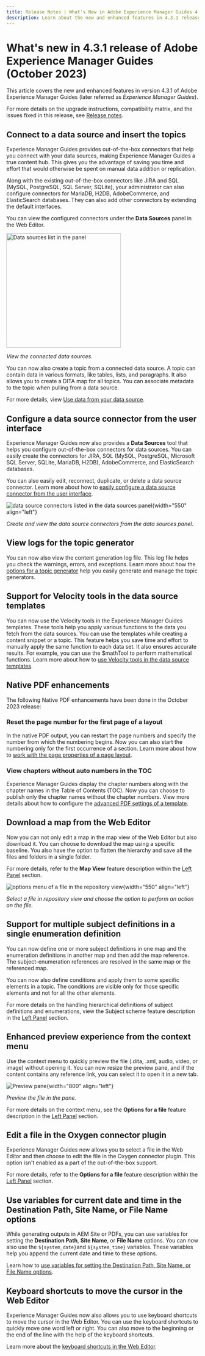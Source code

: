 ```yaml
---
title: Release Notes | What's New in Adobe Experience Manager Guides 4.3.1 release
description: Learn about the new and enhanced features in 4.3.1 releases of Adobe Experience Manager Guides
---
```

# What's new in 4.3.1 release of Adobe Experience Manager Guides (October 2023)

This article covers the new and enhanced features in version 4.3.1 of Adobe Experience Manager Guides (later referred as *Experience Manager Guides*).

For more details on the upgrade instructions, compatibility matrix, and the issues fixed in this release, see [Release notes](./release-notes-4.3.1.md).

## Connect to a data source and insert the topics

Experience Manager Guides provides out-of-the-box connectors that help you connect with your data sources, making Experience Manager Guides a true content hub. This gives you the advantage of saving you time and effort that would otherwise be spent on manual data addition or replication.

Along with the existing out-of-the-box connectors like JIRA and SQL (MySQL, PostgreSQL, SQL Server, SQLite), your administrator can also configure connectors for MariaDB, H2DB, AdobeCommerce, and ElasticSearch databases. They can also add other connectors by extending the default interfaces.

You can view the configured connectors under the **Data Sources** panel in the Web Editor.
 
<img  src="assets/data-sources.png" alt= "Data sources list in the panel" width=300>

*View the connected data sources.*

You can now also create a topic from a connected data source. A topic can contain data in various formats, like tables, lists, and paragraphs. It also allows you to create a DITA map for all topics. You can associate metadata to the topic when pulling from a data source.

For more details, view [Use data from your data source](../user-guide/web-editor-content-snippet.md).

## Configure a data source connector from the user interface

Experience Manager Guides now also provides a **Data Sources** tool that helps you configure out-of-the-box connectors for data sources. You can easily create the connectors for JIRA, SQL (MySQL, PostgreSQL, Microsoft SQL Server, SQLite, MariaDB, H2DB), AdobeCommerce, and ElasticSearch databases.

You can also easily edit, reconnect, duplicate, or delete a data source connector. Learn more about how to [easily configure a data source connector from the user interface](../install-guide/conf-data-source-connector-tools.md).

![data source connectors listed in the data sources panel](assets/data-sources-create-window.png){width="550" align="left"}

*Create and view the data source connectors from the data sources panel.*

## View logs for the topic generator

You can now also view the content generation log file. This log file helps you check the warnings, errors, and exceptions.  Learn more about how the [options for a topic generator](../user-guide/web-editor-content-snippet.md#options-for-a-topic-generator) help you easily generate and manage the topic generators.   

## Support for Velocity tools in the data source templates

You can now use the Velocity tools in the Experience Manager Guides templates. These tools help you apply various functions to the data you fetch from the data sources. You can use the templates while creating a content snippet or a topic. This feature helps you save time and effort to manually apply the same function to each data set.  It also ensures accurate results. 
For example, you can use the $mathTool to perform mathematical functions. 
Learn more about how to [use Velocity tools in the data source templates](../user-guide/web-editor-content-snippet.md#use-velocity-tools).


## Native PDF enhancements

The following Native PDF enhancements have been done in the October 2023 release:

### Reset the page number for the first page of a layout

In the native PDF output, you can restart the page numbers and specify the number from which the numbering begins. Now you can also start the numbering only for the first occurrence of a section. 
Learn more about how to [work with the page properties of a page layout](../native-pdf/design-page-layout.md#page-props-page-layout). 


### View chapters without auto numbers in the TOC

Experience Manager Guides display the chapter numbers along with the chapter names in the Table of Contents (TOC). Now you can choose to publish only the chapter names without the chapter numbers. View more details about how to configure the [advanced PDF settings of a template](../native-pdf/components-pdf-template.md#advanced-pdf-settings). 

## Download a map from the Web Editor

Now you can not only edit a map in the map view of the Web Editor but also download it. You can choose to download the map using a specific baseline. You also have the option to flatten the hierarchy and save all the files and folders in a single folder. 

For more details, refer to the **Map View** feature description within the [Left Panel](../user-guide/web-editor-features.md#id2051EA0M0HS) section. 

![options menu of a file in the repository view](assets/options-menu-repo-view-file-level-2310.png){width="550" align="left"}

*Select a file in repository view and choose the option to perform an action on the file.* 


## Support for multiple subject definitions in a single enumeration definition

You can now define one or more subject definitions in one map and the enumeration definitions in another map and then add the map reference. The subject-enumeration references are resolved in the same map or the referenced map.

You can now also define conditions and apply them to some specific elements in a topic.  The conditions are visible only for those specific elements and not for all the other elements.

For more details on the handling hierarchical definitions of subject definitions and enumerations, view the Subject scheme feature description in the [Left Panel](../user-guide/web-editor-features.md#id2051EA0M0HS) section.




## Enhanced preview experience from the context menu

Use the context menu to quickly preview the file (.dita, .xml, audio, video, or image) without opening it. You can now resize the preview pane, and if the content contains any reference link, you can select it to open it in a new tab. 

![Preview pane ](assets/quick-preview_cs.png){width="800" align="left"}

*Preview the file in the pane.*

For more details on the context menu, see the **Options for a file** feature description in the [Left Panel](../user-guide/web-editor-features.md#id2051EA0M0HS) section.

## Edit a file in the Oxygen connector plugin

Experience Manager Guides now allows you to select a file in the Web Editor and then choose to edit the file in the Oxygen connector plugin. This option isn't enabled as a part of the out-of-the-box support. 

For more details, refer to the **Options for a file** feature description within the [Left Panel](../user-guide/web-editor-features.md#id2051EA0M0HS) section.

## Use variables for current date and time in the  Destination Path, Site Name, or File Name options

While generating outputs in AEM Site or PDFs, you can use variables for setting the **Destination Path**, **Site Name**, or **File Name** options. You can now also use the `${system_date}`and `${system_time}` variables. These variables help you append the current date and time to these options.

Learn how to [use variables for setting the Destination Path, Site Name, or File Name options](../user-guide/generate-output-use-variables.md).


## Keyboard shortcuts to move the cursor in the Web Editor

Experience Manager Guides now also allows you to use keyboard shortcuts to move the cursor in the Web Editor. You can use the keyboard shortcuts to quickly move one word left or right. You can also move to the beginning or the end of the line with the help of the keyboard shortcuts.

Learn more about the [keyboard shortcuts in the Web Editor](../user-guide/web-editor-keyboard-shortcuts.md).
